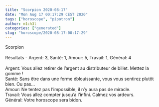 ```yaml
---
title: "Scorpion 2020-08-17"
date: "Mon Aug 17 00:17:29 CEST 2020"
tags: ["horoscope", "pipotron"]
author: m1ch3l
categories: ["generated"]
slug: "horoscope/2020-08-17-00:17:29"
---
```


Scorpion<br>
<br>
Résultats - Argent: 3, Santé: 1, Amour: 5, Travail: 1, Général: 4<br>
<br>
Argent:  Vous allez retirer de l’argent au distributeur de billet. Mettez la gomme !<br>
Santé:   Sans être dans une forme éblouissante, vous vous sentirez plutôt bien. Ou pas...<br>
Amour:   Ne tentez pas l’impossible, il n’y aura pas de miracle. <br>
Travail: Vous allez compter jusqu’à l’infini. Calmez vos ardeurs.<br>
Général: Votre horoscope sera bidon.<br>
